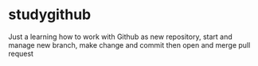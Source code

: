 # studygithub
Just a learning how to work with Github as new repository, start and manage new branch, make change and commit then open and merge pull request
